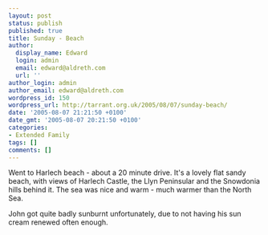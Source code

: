 ```yaml
---
layout: post
status: publish
published: true
title: Sunday - Beach
author:
  display_name: Edward
  login: admin
  email: edward@aldreth.com
  url: ''
author_login: admin
author_email: edward@aldreth.com
wordpress_id: 150
wordpress_url: http://tarrant.org.uk/2005/08/07/sunday-beach/
date: '2005-08-07 21:21:50 +0100'
date_gmt: '2005-08-07 20:21:50 +0100'
categories:
- Extended Family
tags: []
comments: []
---
```


Went to Harlech beach - about a 20 minute drive. It\'s a lovely flat
sandy beach, with views of Harlech Castle, the Llyn Peninsular and the
Snowdonia hills behind it. The sea was nice and warm - much warmer than
the North Sea.

John got quite badly sunburnt unfortunately, due to not having his sun
cream renewed often enough.

